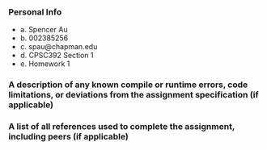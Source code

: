 ### Personal Info
<ul>
<li>a. Spencer Au</li>
<li>b. 002385256</li>
<li>c. spau@chapman.edu</li>
<li>d. CPSC392 Section 1</li>
<li>e. Homework 1</li>
</ul>

### A	description	of	any	known	compile	or	runtime	errors,	code	limitations,	or	deviations from	the	assignment	specification (if	applicable)

### A	list of	all	references	used	to	complete	the	assignment,	including	peers	(if	applicable)

